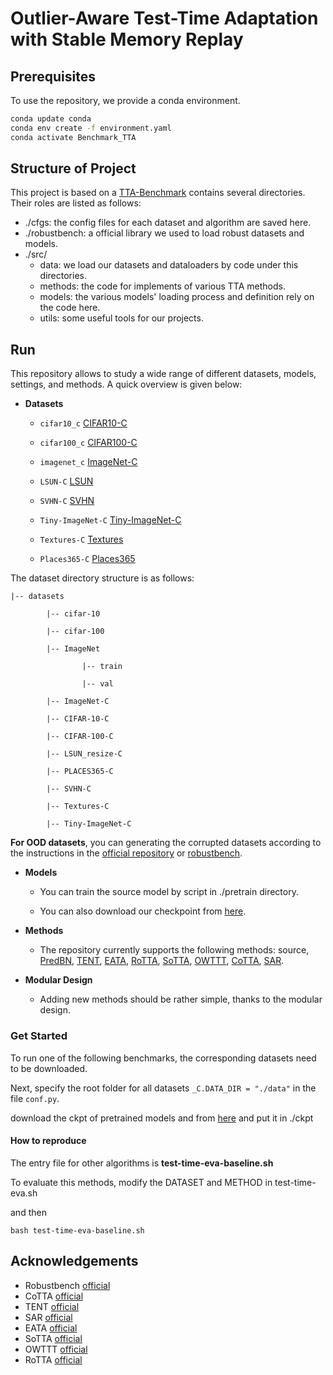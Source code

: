 # Outlier-Aware Test-Time Adaptation with Stable Memory Replay
## Prerequisites

To use the repository, we provide a conda environment.
```bash
conda update conda
conda env create -f environment.yaml
conda activate Benchmark_TTA 
```

## Structure of Project

This project is based on a [TTA-Benchmark](https://github.com/yuyongcan/Benchmark-TTA) contains several directories. Their roles are listed as follows:

+ ./cfgs: the config files for each dataset and algorithm are saved here.
+ ./robustbench: a official library we used to load robust datasets and models. 
+ ./src/
  + data: we load our datasets and dataloaders by code under this directories.
  + methods: the code for implements of various TTA methods.
  + models: the various models' loading process and definition rely on the code here.
  + utils: some useful tools for our projects. 

## Run

This repository allows to study a wide range of different datasets, models, settings, and methods. A quick overview is given below:

- **Datasets**
  
  - `cifar10_c` [CIFAR10-C](https://zenodo.org/record/2535967#.ZBiI7NDMKUk)
  
  - `cifar100_c` [CIFAR100-C](https://zenodo.org/record/3555552#.ZBiJA9DMKUk)
  
  - `imagenet_c` [ImageNet-C](https://zenodo.org/record/2235448#.Yj2RO_co_mF)
  
  - `LSUN-C` [LSUN](https://github.com/fyu/lsun)
  
  - `SVHN-C` [SVHN](http://ufldl.stanford.edu/housenumbers/)
  
  - `Tiny-ImageNet-C` [Tiny-ImageNet-C](https://zenodo.org/record/2536630)
  
  - `Textures-C` [Textures](https://www.robots.ox.ac.uk/~vgg/data/dtd/)
  
  - `Places365-C` [Places365](http://places2.csail.mit.edu/) 

The dataset directory structure is as follows:

  
  	|-- datasets 
  	
  	        |-- cifar-10
  	
  	        |-- cifar-100
  	
  	        |-- ImageNet
  	
  	                |-- train
  	
  	                |-- val
  	
  	        |-- ImageNet-C
  	
  	        |-- CIFAR-10-C
  	
  	        |-- CIFAR-100-C
        
            |-- LSUN_resize-C
      
            |-- PLACES365-C

            |-- SVHN-C

            |-- Textures-C

            |-- Tiny-ImageNet-C

**For OOD datasets**, you can generating the corrupted datasets according to the instructions in the [official repository](https://github.com/yuyongcan/generating_outlier) or [robustbench](https://github.com/hendrycks/robustness).

- **Models**
  
  - You can train the source model by script in ./pretrain directory.
  
  - You can also download our checkpoint from [here](https://drive.google.com/drive/folders/1QQUqG4Kqw9TC-1FBX7mOak7iU488_G0w?usp=drive_link).

- **Methods**
  - The repository currently supports the following methods: source, [PredBN](https://arxiv.org/abs/2006.10963), [TENT](https://openreview.net/pdf?id=uXl3bZLkr3c),
    [EATA](https://arxiv.org/abs/2204.02610), [RoTTA](https://arxiv.org/abs/2303.13899), [SoTTA](https://arxiv.org/abs/2310.10074), [OWTTT](https://arxiv.org/abs/2308.09942),
    [CoTTA](https://arxiv.org/abs/2203.13591), [SAR](https://openreview.net/forum?id=g2YraF75Tj).


- **Modular Design**
  - Adding new methods should be rather simple, thanks to the modular design.

### Get Started
To run one of the following benchmarks, the corresponding datasets need to be downloaded.

Next, specify the root folder for all datasets `_C.DATA_DIR = "./data"` in the file `conf.py`.

download the ckpt of pretrained models and from [here](https://drive.google.com/drive/folders/1QQUqG4Kqw9TC-1FBX7mOak7iU488_G0w?usp=drive_link) and put it in ./ckpt
#### How to reproduce
The entry file for other algorithms is **test-time-eva-baseline.sh**

To evaluate this methods, modify the DATASET and METHOD in test-time-eva.sh

and then

```shell
bash test-time-eva-baseline.sh
```

## Acknowledgements

+ Robustbench [official](https://github.com/RobustBench/robustbench)
+ CoTTA [official](https://github.com/qinenergy/cotta)
+ TENT [official](https://github.com/DequanWang/tent)
+ SAR [official](https://github.com/mr-eggplant/SAR)
+ EATA [official](https://github.com/mr-eggplant/EATA)
+ SoTTA [official](https://github.com/taeckyung/SoTTA)
+ OWTTT [official](https://github.com/Yushu-Li/OWTTT)
+ RoTTA [official](https://github.com/BIT-DA/RoTTA)

